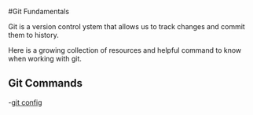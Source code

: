 #Git Fundamentals

Git is a version control ystem that allows us to track changes and commit them to history.

Here is a growing collection of resources and helpful command to know when working with git.

## Git Commands
-[git config](./commands/config.md)
